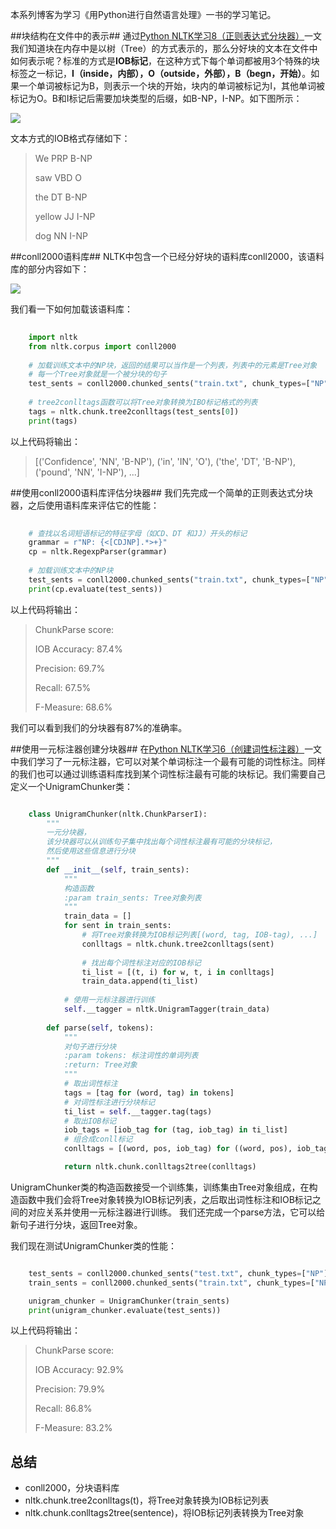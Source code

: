 
本系列博客为学习《用Python进行自然语言处理》一书的学习笔记。

##块结构在文件中的表示##
通过[Python NLTK学习8（正则表达式分块器）](http://www.burnelltek.com/blog/24026f94f7e611e6841d00163e0c0e36)一文我们知道块在内存中是以树（Tree）的方式表示的，那么分好块的文本在文件中如何表示呢？标准的方式是**IOB标记**，在这种方式下每个单词都被用3个特殊的块标签之一标记，**I（inside，内部），O（outside，外部），B（begn，开始）**。如果一个单词被标记为B，则表示一个块的开始，块内的单词被标记为I，其他单词被标记为O。B和I标记后需要加块类型的后缀，如B-NP，I-NP。如下图所示：

![](http://www.burnelltek.com/static/img/14883349535271.png)

文本方式的IOB格式存储如下：
> We PRP B-NP
> 
> saw VBD O
> 
> the DT B-NP
> 
> yellow JJ I-NP
> 
> dog NN I-NP

##conll2000语料库##
NLTK中包含一个已经分好块的语料库conll2000，该语料库的部分内容如下：

![](http://www.burnelltek.com/static/img/14883355693401.PNG)

我们看一下如何加载该语料库：

```python
    
    import nltk
    from nltk.corpus import conll2000
    
    # 加载训练文本中的NP块，返回的结果可以当作是一个列表，列表中的元素是Tree对象
    # 每一个Tree对象就是一个被分块的句子
    test_sents = conll2000.chunked_sents("train.txt", chunk_types=["NP"])
    
    # tree2conlltags函数可以将Tree对象转换为IBO标记格式的列表
    tags = nltk.chunk.tree2conlltags(test_sents[0])
    print(tags)

```

以上代码将输出：
> [('Confidence', 'NN', 'B-NP'), ('in', 'IN', 'O'), ('the', 'DT', 'B-NP'), ('pound', 'NN', 'I-NP'), ...]

##使用conll2000语料库评估分块器##
我们先完成一个简单的正则表达式分块器，之后使用语料库来评估它的性能：

```python
    
    # 查找以名词短语标记的特征字母（如CD、DT 和JJ）开头的标记
    grammar = r"NP: {<[CDJNP].*>+}"
    cp = nltk.RegexpParser(grammar)
    
    # 加载训练文本中的NP块
    test_sents = conll2000.chunked_sents("train.txt", chunk_types=["NP"])
    print(cp.evaluate(test_sents))

```

以上代码将输出：
> ChunkParse score:
> 
> IOB Accuracy:  87.4%
>    
> Precision:     69.7%
>    
> Recall:        67.5%
>    
> F-Measure:     68.6%

我们可以看到我们的分块器有87%的准确率。

##使用一元标注器创建分块器##
在[Python NLTK学习6（创建词性标注器）](http://www.burnelltek.com/blog/60740e24d2f711e6841d00163e0c0e36)一文中我们学习了一元标注器，它可以对某个单词标注一个最有可能的词性标注。同样的我们也可以通过训练语料库找到某个词性标注最有可能的块标记。我们需要自己定义一个UnigramChunker类：

```python

    class UnigramChunker(nltk.ChunkParserI):
        """
        一元分块器，
        该分块器可以从训练句子集中找出每个词性标注最有可能的分块标记，
        然后使用这些信息进行分块
        """
        def __init__(self, train_sents):
            """
            构造函数
            :param train_sents: Tree对象列表
            """
            train_data = []
            for sent in train_sents:
                # 将Tree对象转换为IOB标记列表[(word, tag, IOB-tag), ...]
                conlltags = nltk.chunk.tree2conlltags(sent)
    
                # 找出每个词性标注对应的IOB标记
                ti_list = [(t, i) for w, t, i in conlltags]
                train_data.append(ti_list)
    
            # 使用一元标注器进行训练
            self.__tagger = nltk.UnigramTagger(train_data)
    
        def parse(self, tokens):
            """
            对句子进行分块
            :param tokens: 标注词性的单词列表
            :return: Tree对象
            """
            # 取出词性标注
            tags = [tag for (word, tag) in tokens]
            # 对词性标注进行分块标记
            ti_list = self.__tagger.tag(tags)
            # 取出IOB标记
            iob_tags = [iob_tag for (tag, iob_tag) in ti_list]
            # 组合成conll标记
            conlltags = [(word, pos, iob_tag) for ((word, pos), iob_tag) in zip(tokens, iob_tags)]

            return nltk.chunk.conlltags2tree(conlltags)

```

UnigramChunker类的构造函数接受一个训练集，训练集由Tree对象组成，在构造函数中我们会将Tree对象转换为IOB标记列表，之后取出词性标注和IOB标记之间的对应关系并使用一元标注器进行训练。
我们还完成一个parse方法，它可以给新句子进行分块，返回Tree对象。


我们现在测试UnigramChunker类的性能：

```python

    test_sents = conll2000.chunked_sents("test.txt", chunk_types=["NP"])
    train_sents = conll2000.chunked_sents("train.txt", chunk_types=["NP"])

    unigram_chunker = UnigramChunker(train_sents)
    print(unigram_chunker.evaluate(test_sents))

```

以上代码将输出：
> 
> ChunkParse score:
> 
> IOB Accuracy:  92.9%
>     
> Precision:     79.9%
>     
> Recall:        86.8%
>     
> F-Measure:     83.2%

## 总结 ##

- conll2000，分块语料库
- nltk.chunk.tree2conlltags(t)，将Tree对象转换为IOB标记列表
- nltk.chunk.conlltags2tree(sentence)，将IOB标记列表转换为Tree对象






